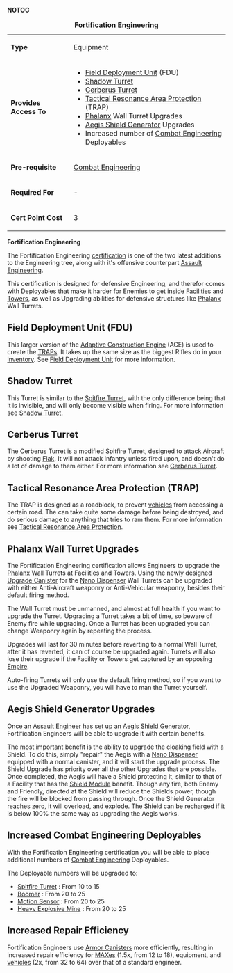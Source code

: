 **NOTOC**

<table>
<caption><strong>Fortification Engineering</strong></caption>
<tbody>
<tr class="odd">
<td><p><strong>Type</strong></p></td>
<td><p>Equipment</p></td>
</tr>
<tr class="even">
<td><p><strong>Provides Access To</strong></p></td>
<td><ul>
<li><a href="Field_Deployment_Unit.md" title="wikilink">Field Deployment Unit</a> (FDU)</li>
<li><a href="Shadow_Turret.md" title="wikilink">Shadow Turret</a></li>
<li><a href="Cerberus_Turret.md" title="wikilink">Cerberus Turret</a></li>
<li><a href="Tactical_Resonance_Area_Protection.md" title="wikilink">Tactical Resonance Area Protection</a> (TRAP)</li>
<li><a href="Phalanx.md" title="wikilink">Phalanx</a> Wall Turret Upgrades</li>
<li><a href="Aegis_Shield_Generator.md" title="wikilink">Aegis Shield Generator</a> Upgrades</li>
<li>Increased number of <a href="Combat_Engineering.md" title="wikilink">Combat Engineering</a> Deployables</li>
</ul></td>
</tr>
<tr class="odd">
<td><p><strong>Pre-requisite</strong></p></td>
<td><p><a href="Combat_Engineering.md" title="wikilink">Combat Engineering</a></p></td>
</tr>
<tr class="even">
<td><p><strong>Required For</strong></p></td>
<td><p>-</p></td>
</tr>
<tr class="odd">
<td><p><strong>Cert Point Cost</strong></p></td>
<td><p>3</p></td>
</tr>
</tbody>
</table>

**Fortification Engineering**

The Fortification Engineering [certification](Certification.md) is one of the
two latest additions to the Engineering tree, along with it's offensive
counterpart [Assault Engineering](Assault_Engineering.md).

This certification is designed for defensive Engineering, and therefor comes
with Deployables that make it harder for Enemies to get inside
[Facilities](../locations/Facilities.md) and [Towers](../locations/Towers.md),
as well as Upgrading abilities for defensive structures like
[Phalanx](../items/Phalanx.md) Wall Turrets.

## Field Deployment Unit (FDU)

This larger version of the
[Adaptive Construction Engine](../weapons/Adaptive_Construction_Engine.md) (ACE)
is used to create the [TRAPs](../weapons/Tactical_Resonance_Area_Protection.md).
It takes up the same size as the biggest Rifles do in your
[inventory](../terminology/Inventory.md). See
[Field Deployment Unit](../weapons/Field_Deployment_Unit.md) for more
information.

## Shadow Turret

This Turret is similar to the [Spitfire Turret](#Spitfire), with the only
difference being that it is invisible, and will only become visible when firing.
For more information see [Shadow Turret](../weapons/Shadow_Turret.md).

## Cerberus Turret

The Cerberus Turret is a modified Spitfire Turret, designed to attack Aircraft
by shooting [Flak](../weapons/Flak.md). It will not attack Infantry unless fired
upon, and doesn't do a lot of damage to them either. For more information see
[Cerberus Turret](../weapons/Cerberus_Turret.md).

## Tactical Resonance Area Protection (TRAP)

The TRAP is designed as a roadblock, to prevent
[vehicles](../vehicles/Vehicle.md) from accessing a certain road. The can take
quite some damage before being destroyed, and do serious damage to anything that
tries to ram them. For more information see
[Tactical Resonance Area Protection](../weapons/Tactical_Resonance_Area_Protection.md).

## Phalanx Wall Turret Upgrades

The Fortification Engineering certification allows Engineers to upgrade the
[Phalanx](../items/Phalanx.md) Wall Turrets at Facilities and Towers. Using the
newly designed [Upgrade Canister](../items/Upgrade_Canister.md) for the
[Nano Dispenser](../weapons/Nano_Dispenser.md) Wall Turrets can be upgraded with
either Anti-Aircraft weaponry or Anti-Vehicular weaponry, besides their default
firing method.

The Wall Turret must be unmanned, and almost at full health if you want to
upgrade the Turret. Upgrading a Turret takes a bit of time, so beware of Enemy
fire while upgrading. Once a Turret has been upgraded you can change Weaponry
again by repeating the process.

Upgrades will last for 30 minutes before reverting to a normal Wall Turret,
after it has reverted, it can of course be upgraded again. Turrets will also
lose their upgrade if the Facility or Towers get captured by an opposing
[Empire](../terminology/Empire.md).

Auto-firing Turrets will only use the default firing method, so if you want to
use the Upgraded Weaponry, you will have to man the Turret yourself.

## Aegis Shield Generator Upgrades

Once an [Assault Engineer](Assault_Engineering.md) has set up an
[Aegis Shield Generator](../weapons/Aegis_Shield_Generator.md), Fortification
Engineers will be able to upgrade it with certain benefits.

The most important benefit is the ability to upgrade the cloaking field with a
Shield. To do this, simply "repair" the Aegis with a
[Nano Dispenser](../weapons/Nano_Dispenser.md) equipped with a normal canister,
and it will start the upgrade process. The Shield Upgrade has priority over all
the other Upgrades that are possible. Once completed, the Aegis will have a
Shield protecting it, similar to that of a Facility that has the
[Shield Module](../items/Shield_Module.md) benefit. Though any fire, both Enemy
and Friendly, directed at the Shield will reduce the Shields power, though the
fire will be blocked from passing through. Once the Shield Generator reaches
zero, it will overload, and explode. The Shield can be recharged if it is below
100% the same way as upgrading the Aegis works.

## Increased Combat Engineering Deployables

With the Fortification Engineering certification you will be able to place
additional numbers of [Combat Engineering](Combat_Engineering.md) Deployables.

The Deployable numbers will be upgraded to:

- [Spitfire Turret](#Spitfire) : From 10 to 15
- [Boomer](#Boomer) : From 20 to 25
- [Motion Sensor](../weapons/Adaptive_Construction_Engine.md#motion-sensor-alarm) : From 20 to 25
- [Heavy Explosive Mine](#HEMine) : From 20 to 25

## Increased Repair Efficiency

Fortification Engineers use [Armor Canisters](../items/Armor_Canister.md) more
efficiently, resulting in increased repair efficiency for
[MAXes](../armor/Mechanized_Assault_Exo-Suit.md) (1.5x, from 12 to 18),
equipment, and [vehicles](../vehicles/Vehicle.md) (2x, from 32 to 64) over that
of a standard engineer.


